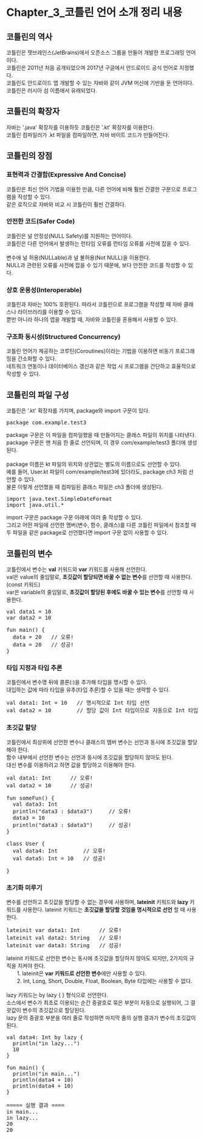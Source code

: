 # Chapter_3_코틀린 언어 소개 정리 내용
## 코틀린의 역사
코틀린은 젯브레인스(JetBrains)에서 오픈소스 그룹을 만들어 개발한 프로그래밍 언어이다.
<br>
코틀린은 2011년 처음 공개되었으며 2017년 구글에서 안드로이드 공식 언어로 지정했다.
<br>
코틀린도 안드로이드 앱 개발할 수 있는 자바와 같이 JVM 머신에 기반을 둔 언어이다.
<br>
코틀린은 러시아 섬 이름애서 유래되었다.
## 코틀린의 확장자
자바는 '.java' 확장자를 이용하듯 코틀린은 '.kt' 확장자를 이용한다.
<br>
코틀린 컴파일러가 .kt 파일을 컴파일하면, 자바 바이트 코드가 만들어진다.
<br>
## 코틀린의 장점
### 표현력과 간결함(Expressive And Concise)
코틀린은 최신 언어 기법을 이용한 만큼, 다른 언어에 비해 훨씬 간결한 구문으로 프로그램을 작성할 수 있다.
<br>
같은 로직으로 자바와 비교 시 코틀린이 훨씬 간결하다.
### 안전한 코드(Safer Code)
코틀린은 널 안정성(NULL Safety)를 지원하는 언어이다.
<br>
코틀린은 다른 언어에서 발생하는 런타임 오류를 런타임 오류를 사전에 잡을 수 있다.
<br>
<br>
변수에 널 허용(NULLable)과 널 불허용(Not NULL)을 이용한다.
<br>
NULL과 관련된 오류를 사전에 잡을 수 있기 때문에, 보다 안전한 코드를 작성할 수 있다.
### 상호 운용성(Interoperable)
코틀린과 자바는 100% 호환된다. 따라서 코틀린으로 프로그램을 작성할 때 자바 클래스나 라이브러리를 이용할 수 있다.
<br>
뿐만 아니라 하나의 앱을 개발할 때, 자바와 코틀린을 혼용해서 사용할 수 있다.
### 구조화 동시성(Structured Concurrency)
코틀린 언어가 제공하는 코루틴(Coroutines)이라는 기법을 이용하면 비동기 프로그래밍을 간소화할 수 있다.
<br>
네트워크 연동이나 데이터베이스 갱신과 같은 작업 시 프로그램을 간단하고 효율적으로 작성할 수 있다.
## 코틀린의 파일 구성
코틀린은 '.kt'  확장자를 가지며, package와 import 구문이 있다.
<pre>
package com.example.test3
</pre>
package 구문은 이 파일을 컴파일했을 때 만들어지는 클래스 파일의 위치를 나타낸다.
<br>
package 구문은 맨 처음 한 줄로 선언되며, 이 경우 com/example/test3 폴더에 생성된다.
<br>
<br>
package 이름은 kt 파일의 위치와 상관없는 별도의 이름으로도 선언할 수 있다.
<br>
예를 들어, User.kt 파일이 com/example/test3에 있더라도, package ch3 처럼 선언할 수 있다.
<br>
물론 이렇게 선언했을 때 컴파일된 클래스 파일은 ch3 폴더에 생성된다.
<br>
<pre>
import java.text.SimpleDateFormat
import java.util.*
</pre>
import 구문은 package 구문 아래에 여러 줄 작성할 수 있다.
<br>
그리고 어떤 파일에 선언한 멤버(변수, 함수, 클래스)를 다른 코틀린 파일에서 참조할 때
<br>
두 파일을 같은 package로 선언했다면 import 구문 없이 사용할 수 있다.
## 코틀린의 변수
코틀린에서 변수는 <b>val</b> 키워드와 <b>var</b> 키워드를 사용해 선언한다.
<br>
val은 value의 줄임말로, <b>초깃값이 할당되면 바꿀 수 없는 변수</b>를 선언할 때 사용한다. (const 키워드)
<br>
var은 variable의 줄임말로, <b>초깃값이 할당된 후에도 바꿀 수 있는 변수</b>를 선언할 때 사용한다.
<pre>
val data1 = 10
var data2 = 10

fun main() {
  data = 20   // 오류!
  data = 20   // 성공!
}
</pre>
### 타입 지정과 타입 추론
코틀린에서 변수명 뒤에 콜론(:)을 추가해 타입을 명시할 수 있다.
<br>
대입하는 값에 따라 타입을 유추(타입 추론)할 수 있을 때는 생략할 수 있다.
<pre>
val data1: Int = 10   // 명시적으로 Int 타입 선언
val data2 = 10        // 할당 값이 Int 타입이므로 자동으로 Int 타입 설정
</pre>
### 초깃값 할당
코틀린에서 최상위에 선언한 변수나 클래스의 멤버 변수는 선언과 동시에 초깃값을 할당해야 한다.
<br>
함수 내부에서 선언한 변수는 선언과 동시에 초깃값을 할당하지 않아도 된다.
<br>
대신 변수를 이용하려고 하면 값을 할당하고 이용해야 한다.
<pre>
val data1: Int      // 오류!
val data2 = 10      // 성공!

fun someFun() {
  val data3: Int
  println("data3 : $data3")     // 오류!
  data3 = 10
  println("data3 : $data3")     // 성공!
}

class User {
  val data4: Int        // 오류!
  val data5: Int = 10   // 성공!

}
</pre>
### 초기화 미루기
변수를 선언하고 초깃값을 할당할 수 없는 경우에 사용하며, <b>lateinit</b> 키워드와 <b>lazy</b> 키워드를 사용한다.
lateinit 키워드는 <b>초깃값을 할당할 것임을 명시적으로 선언</b> 할 때 사용한다.
<pre>
lateinit var data1: Int      // 오류!
lateinit val data2: String   // 오류!
lateinit var data3: String   // 성공!
</pre>
lateinit 키워드로 선언한 변수는 동시에 초깃값을 할당하지 않아도 되지만, 2가지의 규칙을 지켜야 한다.
<br>
　　1. lateinit은 <b>var 키워드로 선언한 변수</b>에만 사용할 수 있다.
<br>
　　2. Int, Long, Short, Double, Float, Boolean, Byte 타입에는 사용할 수 없다.
<br>
<br>
lazy 키워드는 by lazy { } 형식으로 선언한다.
<br>
소스에서 변수가 최초로 이용되는 순간 중괄호로 묶은 부분이 자동으로 실행되어, 그 결괏값이 변수의 초깃값으로 할당된다.
<br>
lazy 문의 중괄호 부분을 여러 줄로 작성하면 마지막 줄의 실행 결과가 변수의 초깃값이 된다.
<pre>
val data4: Int by lazy {
  println("in lazy...")
  10
}

fun main() {
  println("in main...")
  println(data4 + 10)
  println(data4 + 10)
}

===== 실행 결과 ====
in main...
in lazy...
20
20
</pre>

